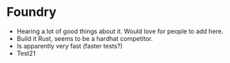 # Foundry

- Hearing a lot of good things about it. Would love for people to add here.
- Build it Rust, seems to be a hardhat competitor.
- Is apparently very fast (faster tests?)
- Test21
